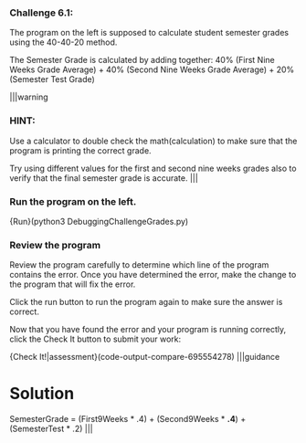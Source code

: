 ### Challenge 6.1:  
The program on the left is supposed to calculate student semester grades using the 40-40-20 method. 

The Semester Grade is calculated by adding together: 
40% (First Nine Weeks Grade Average) + 40% (Second Nine Weeks Grade Average) + 20% (Semester Test Grade)

|||warning 
### HINT: 
Use a calculator to double check the math(calculation) to make sure that the program is printing the correct grade. 

Try using different values for the first and second nine weeks grades also to verify that the final semester grade is accurate. 
|||


### Run the program on the left. 

{Run}(python3 DebuggingChallengeGrades.py)

### Review the program 
Review the program carefully to determine which line of the program contains the error. 
Once you have determined the error, make the change to the program that will fix the error. 

Click the run button to run the program again to make sure the answer is correct. 

Now that you have found the error and your program is running correctly, click the Check It button to submit your work: 

{Check It!|assessment}(code-output-compare-695554278)
|||guidance
# Solution

SemesterGrade = (First9Weeks * .4) + (Second9Weeks * **.4**) + (SemesterTest * .2)
|||
  